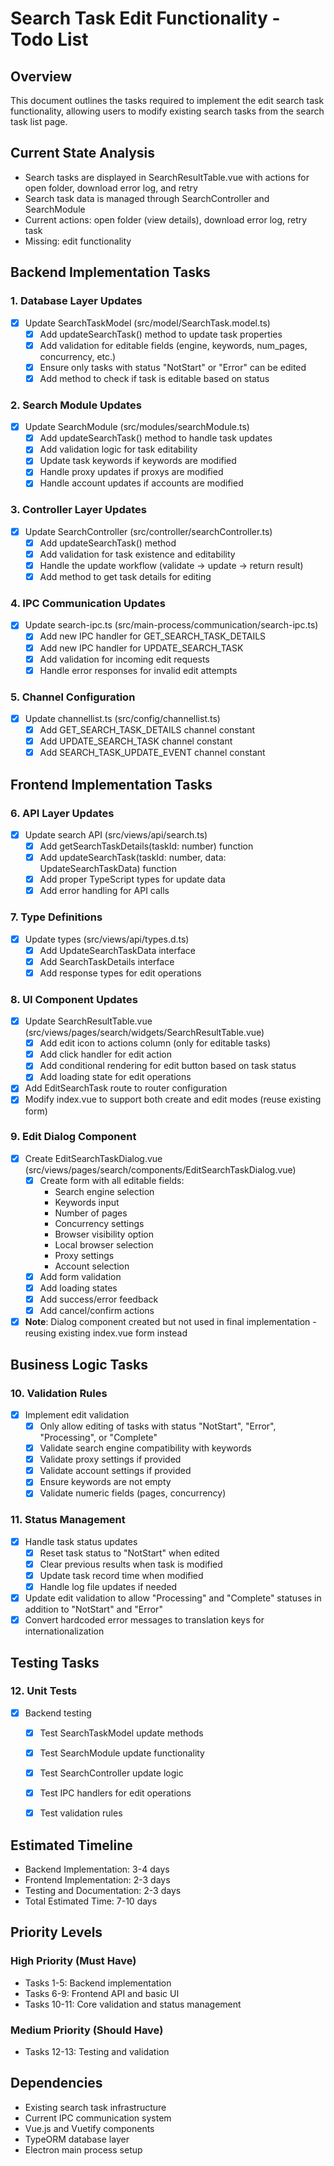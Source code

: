 # Search Task Edit Functionality - Todo List

## Overview
This document outlines the tasks required to implement the edit search task functionality, allowing users to modify existing search tasks from the search task list page.

## Current State Analysis
- Search tasks are displayed in SearchResultTable.vue with actions for open folder, download error log, and retry
- Search task data is managed through SearchController and SearchModule
- Current actions: open folder (view details), download error log, retry task
- Missing: edit functionality

## Backend Implementation Tasks

### 1. Database Layer Updates
- [x] Update SearchTaskModel (src/model/SearchTask.model.ts)
  - [x] Add updateSearchTask() method to update task properties
  - [x] Add validation for editable fields (engine, keywords, num_pages, concurrency, etc.)
  - [x] Ensure only tasks with status "NotStart" or "Error" can be edited
  - [x] Add method to check if task is editable based on status

### 2. Search Module Updates
- [x] Update SearchModule (src/modules/searchModule.ts)
  - [x] Add updateSearchTask() method to handle task updates
  - [x] Add validation logic for task editability
  - [x] Update task keywords if keywords are modified
  - [x] Handle proxy updates if proxys are modified
  - [x] Handle account updates if accounts are modified

### 3. Controller Layer Updates
- [x] Update SearchController (src/controller/searchController.ts)
  - [x] Add updateSearchTask() method
  - [x] Add validation for task existence and editability
  - [x] Handle the update workflow (validate → update → return result)
  - [x] Add method to get task details for editing

### 4. IPC Communication Updates
- [x] Update search-ipc.ts (src/main-process/communication/search-ipc.ts)
  - [x] Add new IPC handler for GET_SEARCH_TASK_DETAILS
  - [x] Add new IPC handler for UPDATE_SEARCH_TASK
  - [x] Add validation for incoming edit requests
  - [x] Handle error responses for invalid edit attempts

### 5. Channel Configuration
- [x] Update channellist.ts (src/config/channellist.ts)
  - [x] Add GET_SEARCH_TASK_DETAILS channel constant
  - [x] Add UPDATE_SEARCH_TASK channel constant
  - [x] Add SEARCH_TASK_UPDATE_EVENT channel constant

## Frontend Implementation Tasks

### 6. API Layer Updates
- [x] Update search API (src/views/api/search.ts)
  - [x] Add getSearchTaskDetails(taskId: number) function
  - [x] Add updateSearchTask(taskId: number, data: UpdateSearchTaskData) function
  - [x] Add proper TypeScript types for update data
  - [x] Add error handling for API calls

### 7. Type Definitions
- [x] Update types (src/views/api/types.d.ts)
  - [x] Add UpdateSearchTaskData interface
  - [x] Add SearchTaskDetails interface
  - [x] Add response types for edit operations

### 8. UI Component Updates
- [x] Update SearchResultTable.vue (src/views/pages/search/widgets/SearchResultTable.vue)
  - [x] Add edit icon to actions column (only for editable tasks)
  - [x] Add click handler for edit action
  - [x] Add conditional rendering for edit button based on task status
  - [x] Add loading state for edit operations
- [x] Add EditSearchTask route to router configuration
- [x] Modify index.vue to support both create and edit modes (reuse existing form)

### 9. Edit Dialog Component
- [x] Create EditSearchTaskDialog.vue (src/views/pages/search/components/EditSearchTaskDialog.vue)
  - [x] Create form with all editable fields:
    - Search engine selection
    - Keywords input
    - Number of pages
    - Concurrency settings
    - Browser visibility option
    - Local browser selection
    - Proxy settings
    - Account selection
  - [x] Add form validation
  - [x] Add loading states
  - [x] Add success/error feedback
  - [x] Add cancel/confirm actions
- [x] **Note**: Dialog component created but not used in final implementation - reusing existing index.vue form instead

## Business Logic Tasks

### 10. Validation Rules
- [x] Implement edit validation
  - [x] Only allow editing of tasks with status "NotStart", "Error", "Processing", or "Complete"
  - [x] Validate search engine compatibility with keywords
  - [x] Validate proxy settings if provided
  - [x] Validate account settings if provided
  - [x] Ensure keywords are not empty
  - [x] Validate numeric fields (pages, concurrency)

### 11. Status Management
- [x] Handle task status updates
  - [x] Reset task status to "NotStart" when edited
  - [x] Clear previous results when task is modified
  - [x] Update task record time when modified
  - [x] Handle log file updates if needed
- [x] Update edit validation to allow "Processing" and "Complete" statuses in addition to "NotStart" and "Error"
- [x] Convert hardcoded error messages to translation keys for internationalization

## Testing Tasks

### 12. Unit Tests
- [x] Backend testing
  - [x] Test SearchTaskModel update methods
  - [x] Test SearchModule update functionality
  - [x] Test SearchController update logic
  - [x] Test IPC handlers for edit operations
  - [x] Test validation rules


## Estimated Timeline
- Backend Implementation: 3-4 days
- Frontend Implementation: 2-3 days
- Testing and Documentation: 2-3 days
- Total Estimated Time: 7-10 days

## Priority Levels

### High Priority (Must Have)
- Tasks 1-5: Backend implementation
- Tasks 6-9: Frontend API and basic UI
- Tasks 10-11: Core validation and status management

### Medium Priority (Should Have)
- Tasks 12-13: Testing and validation

## Dependencies
- Existing search task infrastructure
- Current IPC communication system
- Vue.js and Vuetify components
- TypeORM database layer
- Electron main process setup
